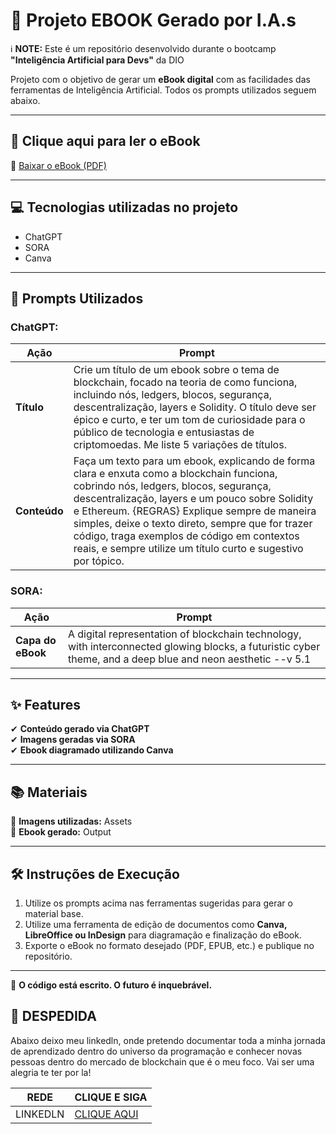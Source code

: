 # 🚀 Projeto EBOOK Gerado por I.A.s  

ℹ️ **NOTE:** Este é um repositório desenvolvido durante o bootcamp **"Inteligência Artificial para Devs"** da DIO  

Projeto com o objetivo de gerar um **eBook digital** com as facilidades das ferramentas de Inteligência Artificial. Todos os prompts utilizados seguem abaixo.  

---

## 📕 **Clique aqui para ler o eBook**  
📄 [Baixar o eBook (PDF)]([coloque_o_link_aqui](https://github.com/devlucasdeal/ebook-blockchain/blob/main/O%20C%C3%93DIGO%20DA%20ARQUITETURA%20INQUEBR%C3%81VEL.pdf))  

---

## 💻 **Tecnologias utilizadas no projeto**  

- ChatGPT  
- SORA  
- Canva  

---

## 🧠 **Prompts Utilizados**  

### **ChatGPT:**  
| Ação        | Prompt |
|------------|--------|
| **Título**  | Crie um título de um ebook sobre o tema de blockchain, focado na teoria de como funciona, incluindo nós, ledgers, blocos, segurança, descentralização, layers e Solidity. O título deve ser épico e curto, e ter um tom de curiosidade para o público de tecnologia e entusiastas de criptomoedas. Me liste 5 variações de títulos. |
| **Conteúdo**  | Faça um texto para um ebook, explicando de forma clara e enxuta como a blockchain funciona, cobrindo nós, ledgers, blocos, segurança, descentralização, layers e um pouco sobre Solidity e Ethereum. {REGRAS} Explique sempre de maneira simples, deixe o texto direto, sempre que for trazer código, traga exemplos de código em contextos reais, e sempre utilize um título curto e sugestivo por tópico. |

### **SORA:**  
| Ação        | Prompt |
|------------|--------|
| **Capa do eBook**  | A digital representation of blockchain technology, with interconnected glowing blocks, a futuristic cyber theme, and a deep blue and neon aesthetic --v 5.1 |

---

## ✨ **Features**  

✔ **Conteúdo gerado via ChatGPT**  
✔ **Imagens geradas via SORA**  
✔ **Ebook diagramado utilizando Canva**  

---

## 📚 **Materiais**  

📁 **Imagens utilizadas:** Assets  
📄 **Ebook gerado:** Output  

---

## 🛠️ **Instruções de Execução**  

1. Utilize os prompts acima nas ferramentas sugeridas para gerar o material base.  
2. Utilize uma ferramenta de edição de documentos como **Canva, LibreOffice ou InDesign** para diagramação e finalização do eBook.  
3. Exporte o eBook no formato desejado (PDF, EPUB, etc.) e publique no repositório.  

---

🚀 **O código está escrito. O futuro é inquebrável.**  

## 👋 DESPEDIDA

Abaixo deixo meu linkedln, onde pretendo documentar toda a minha jornada de aprendizado dentro do universo da programação e conhecer novas pessoas dentro do mercado de blockchain que é o meu foco. Vai ser uma alegria te ter por la!

| REDE | CLIQUE E SIGA |
|------|---------------|
| LINKEDLN | [CLIQUE AQUI](https://www.linkedin.com/in/lucasblocksec/) |
